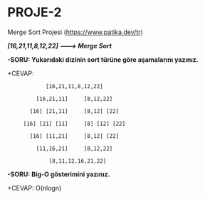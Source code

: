 # PROJE-2
Merge Sort Projesi (https://www.patika.dev/tr)

***[16,21,11,8,12,22] ---> Merge Sort***

**-SORU: Yukarıdaki dizinin sort türüne göre aşamalarını yazınız.**

+CEVAP:        

                [16,21,11,8,12,22] 

             [16,21,11]     [8,12,22]
              
           [16] [21,11]     [8,12] [22]
   
         [16] [21] [11]     [8] [12] [22] 
         
           [16] [11,21]     [8,12] [22]   
      
             [11,16,21]     [8,12,22]
      
                 [8,11,12,16,21,22]
                 


**-SORU: Big-O gösterimini yazınız.**

+CEVAP: O(nlogn)
